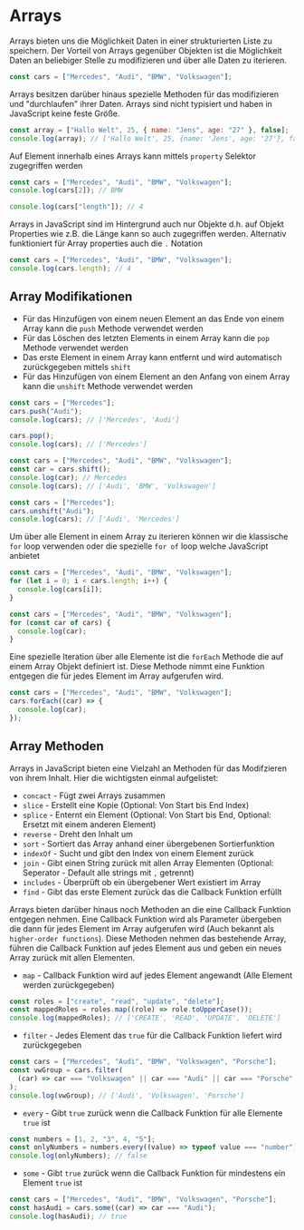 # Arrays

Arrays bieten uns die Möglichkeit Daten in einer strukturierten Liste zu speichern. Der Vorteil von Arrays gegenüber Objekten ist die Möglichkeit Daten an beliebiger Stelle zu modifizieren und über alle Daten zu iterieren.

```js
const cars = ["Mercedes", "Audi", "BMW", "Volkswagen"];
```

Arrays besitzen darüber hinaus spezielle Methoden für das modifizieren und "durchlaufen" ihrer Daten. Arrays sind nicht typisiert und haben in JavaScript keine feste Größe.

```js
const array = ["Hallo Welt", 25, { name: "Jens", age: "27" }, false];
console.log(array); // ['Hallo Welt', 25, {name: 'Jens', age: '27'}, false]
```

Auf Element innerhalb eines Arrays kann mittels `property` Selektor zugegriffen werden

```js
const cars = ["Mercedes", "Audi", "BMW", "Volkswagen"];
console.log(cars[2]); // BMW

console.log(cars["length"]); // 4
```

Arrays in JavaScript sind im Hintergrund auch nur Objekte d.h. auf Objekt Properties wie z.B. die Länge kann so auch zugegriffen werden. Alternativ funktioniert für Array properties auch die `.` Notation

```js
const cars = ["Mercedes", "Audi", "BMW", "Volkswagen"];
console.log(cars.length); // 4
```

## Array Modifikationen

- Für das Hinzufügen von einem neuen Element an das Ende von einem Array kann die `push` Methode verwendet werden
- Für das Löschen des letzten Elements in einem Array kann die `pop` Methode verwendet werden
- Das erste Element in einem Array kann entfernt und wird automatisch zurückgegeben mittels `shift`
- Für das Hinzufügen von einem Element an den Anfang von einem Array kann die `unshift` Methode verwendet werden

```js
const cars = ["Mercedes"];
cars.push("Audi");
console.log(cars); // ['Mercedes', 'Audi']

cars.pop();
console.log(cars); // ['Mercedes']
```

```js
const cars = ["Mercedes", "Audi", "BMW", "Volkswagen"];
const car = cars.shift();
console.log(car); // Mercedes
console.log(cars); // ['Audi', 'BMW', 'Volkswagen']
```

```js
const cars = ["Mercedes"];
cars.unshift("Audi");
console.log(cars); // ['Audi', 'Mercedes']
```

Um über alle Element in einem Array zu iterieren können wir die klassische `for` loop verwenden oder die spezielle `for of` loop welche JavaScript anbietet

```js
const cars = ["Mercedes", "Audi", "BMW", "Volkswagen"];
for (let i = 0; i < cars.length; i++) {
  console.log(cars[i]);
}
```

```js
const cars = ["Mercedes", "Audi", "BMW", "Volkswagen"];
for (const car of cars) {
  console.log(car);
}
```

Eine spezielle Iteration über alle Elemente ist die `forEach` Methode die auf einem Array Objekt definiert ist. Diese Methode nimmt eine Funktion entgegen die für jedes Element im Array aufgerufen wird.

```js
const cars = ["Mercedes", "Audi", "BMW", "Volkswagen"];
cars.forEach((car) => {
  console.log(car);
});
```

## Array Methoden

Arrays in JavaScript bieten eine Vielzahl an Methoden für das Modifzieren von ihrem Inhalt. Hier die wichtigsten einmal aufgelistet:

- `concact` - Fügt zwei Arrays zusammen
- `slice` - Erstellt eine Kopie (Optional: Von Start bis End Index)
- `splice` - Enternt ein Element (Optional: Von Start bis End, Optional: Ersetzt mit einem anderen Element)
- `reverse` - Dreht den Inhalt um
- `sort` - Sortiert das Array anhand einer übergebenen Sortierfunktion
- `indexOf` - Sucht und gibt den Index von einem Element zurück
- `join` - Gibt einen String zurück mit allen Array Elementen (Optional: Seperator - Default alle strings mit `,` getrennt)
- `includes` - Überprüft ob ein übergebener Wert existiert im Array
- `find` - Gibt das erste Element zurück das die Callback Funktion erfüllt

Arrays bieten darüber hinaus noch Methoden an die eine Callback Funktion entgegen nehmen. Eine Callback Funktion wird als Parameter übergeben die dann für jedes Element im Array aufgerufen wird (Auch bekannt als `higher-order functions`). Diese Methoden nehmen das bestehende Array, führen die Callback Funktion auf jedes Element aus und geben ein neues Array zurück mit allen Elementen.

- `map` - Callback Funktion wird auf jedes Element angewandt (Alle Element werden zurückgegeben)

```js
const roles = ["create", "read", "update", "delete"];
const mappedRoles = roles.map((role) => role.toUpperCase());
console.log(mappedRoles); // ['CREATE', 'READ', 'UPDATE', 'DELETE']
```

- `filter` - Jedes Element das `true` für die Callback Funktion liefert wird zurückgegeben

```js
const cars = ["Mercedes", "Audi", "BMW", "Volkswagen", "Porsche"];
const vwGroup = cars.filter(
  (car) => car === "Volkswagen" || car === "Audi" || car === "Porsche"
);
console.log(vwGroup); // ['Audi', 'Volkswagen', 'Porsche']
```

- `every` - Gibt `true` zurück wenn die Callback Funktion für alle Elemente `true` ist

```js
const numbers = [1, 2, "3", 4, "5"];
const onlyNumbers = numbers.every((value) => typeof value === "number");
console.log(onlyNumbers); // false
```

- `some` - Gibt `true` zurück wenn die Callback Funktion für mindestens ein Element `true` ist

```js
const cars = ["Mercedes", "Audi", "BMW", "Volkswagen", "Porsche"];
const hasAudi = cars.some((car) => car === "Audi");
console.log(hasAudi); // true
```
